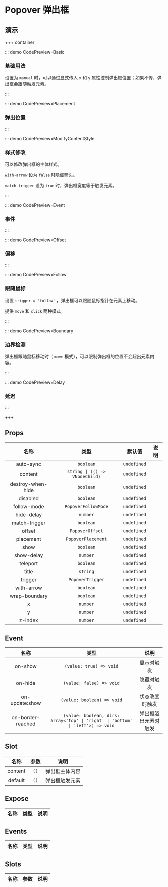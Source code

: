# Popover 弹出框

## 演示

+++ container

::: demo CodePreview=Basic

### 基础用法

设置为 `manual` 时，可以通过显式传入 `x` 和 `y` 属性控制弹出框位置；如果不传，弹出框会跟随触发元素。

<Basic />
:::

::: demo CodePreview=Placement

### 弹出位置

<Placement />
:::

::: demo CodePreview=ModifyContentStyle

### 样式修改

可以修改弹出框的主体样式。

`with-arrow` 设为 `false` 时隐藏箭头。

`match-trigger` 设为 `true` 时，弹出框宽度等于触发元素。

<ModifyContentStyle />
:::

::: demo CodePreview=Event

### 事件

<Event />
:::

::: demo CodePreview=Offset

### 偏移

<Offset />
:::

::: demo CodePreview=Follow

### 跟随鼠标

设置 `trigger = 'follow'` ，弹出框可以跟随鼠标指针在元素上移动。

提供 `move` 和 `click` 两种模式。

<Follow />
:::

::: demo CodePreview=Boundary

### 边界检测

弹出框跟随鼠标移动时（ `move` 模式），可以限制弹出框的位置不会超出元素内容。

<Boundary />

:::

::: demo CodePreview=Delay

### 延迟

<Delay />
:::

+++

## Props

| 名称 | 类型 | 默认值 | 说明 |
| :---: | :---: | :---: | :---: |
| auto-sync | `boolean` | `undefined` |  |
| content | `string \| (() => VNodeChild)` | `undefined` |  |
| destroy-when-hide | `boolean` | `undefined` |  |
| disabled | `boolean` | `undefined` |  |
| follow-mode | `PopoverFollowMode` | `undefined` |  |
| hide-delay | `number` | `undefined` |  |
| match-trigger | `boolean` | `undefined` |  |
| offset | `PopoverOffset` | `undefined` |  |
| placement | `PopoverPlacement` | `undefined` |  |
| show | `boolean` | `undefined` |  |
| show-delay | `number` | `undefined` |  |
| teleport | `boolean` | `undefined` |  |
| title | `string` | `undefined` |  |
| trigger | `PopoverTrigger` | `undefined` |  |
| with-arrow | `boolean` | `undefined` |  |
| wrap-boundary | `boolean` | `undefined` |  |
| x | `number` | `undefined` |  |
| y | `number` | `undefined` |  |
| z-index | `number` | `undefined` |  |


## Event

|       名称        |                                      类型                                       |         说明         |
| :---------------: | :-----------------------------------------------------------------------------: | :------------------: |
|      on-show      |                             `(value: true) => void`                             |      显示时触发      |
|      on-hide      |                            `(value: false) => void`                             |      隐藏时触发      |
|  on-update:show   |                           `(value: boolean) => void`                            |    状态改变时触发    |
| on-border-reached | `(value: boolean, dirs: Array<'top' \| 'right' \| 'bottom' \| 'left'>) => void` | 弹出框溢出元素时触发 |

## Slot

|  名称   | 参数 |      说明      |
| :-----: | :--: | :------------: |
| content | `()` | 弹出框主体内容 |
| default | `()` | 弹出框触发元素 |

## Expose

| 名称 | 类型 | 说明 |
| :---: | :---: | :---: |


## Events

| 名称 | 类型 | 说明 |
| :---: | :---: | :---: |

## Slots

| 名称 | 参数 | 说明 |
| :---: | :---: | :---: |

